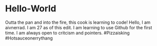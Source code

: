 # Hello-World
Outta the pan and into the fire, this cook is learning to code!
Hello, I am aivnerrad. I am 27 as of this edit. I am learning to use Github for the first time.
I am always open to critcism and pointers. #Pizzaisking #Hotsauceonerrythang
